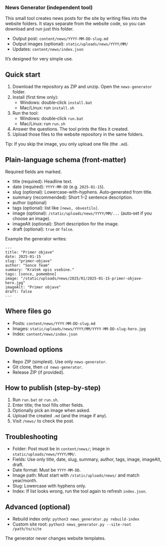 ### News Generator (independent tool)

This small tool creates news posts for the site by writing files into the website folders. It stays separate from the website code, so you can download and run just this folder.

- Output post: `content/news/YYYY-MM-DD-slug.md`
- Output images (optional): `static/uploads/news/YYYY/MM/`
- Updates: `content/news/index.json`

It’s designed for very simple use.

## Quick start

1) Download the repository as ZIP and unzip. Open the `news-generator` folder.
2) Install (first time only):
   - Windows: double‑click `install.bat`
   - Mac/Linux: run `install.sh`
3) Run the tool:
   - Windows: double‑click `run.bat`
   - Mac/Linux: run `run.sh`
4) Answer the questions. The tool prints the files it created.
5) Upload those files to the website repository in the same folders.

Tip: If you skip the image, you only upload one file (the `.md`).

## Plain-language schema (front‑matter)

Required fields are marked.

- title (required): Headline text.
- date (required): `YYYY-MM-DD` (e.g. `2025-01-15`).
- slug (optional): Lowercase-with-hyphens. Auto‑generated from title.
- summary (recommended): Short 1–2 sentence description.
- author (optional)
- tags (optional): list like `[news, obvestilo]`.
- image (optional): `/static/uploads/news/YYYY/MM/...` (auto‑set if you choose an image).
- imageAlt (optional): Short description for the image.
- draft (optional): `true` or `false`.

Example the generator writes:

```
---
title: "Primer objave"
date: 2025-01-15
slug: "primer-objave"
author: "Sonce Team"
summary: "Kratek opis vsebine."
tags: [sonce, pomembno]
image: "/static/uploads/news/2025/01/2025-01-15-primer-objave-hero.jpg"
imageAlt: "Primer objave"
draft: false
---
```

## Where files go

- Posts: `content/news/YYYY-MM-DD-slug.md`
- Images: `static/uploads/news/YYYY/MM/YYYY-MM-DD-slug-hero.jpg`
- Index: `content/news/index.json`

## Download options

- Repo ZIP (simplest). Use only `news-generator`.
- Git clone, then `cd news-generator`.
- Release ZIP (if provided).

## How to publish (step‑by‑step)

1) Run `run.bat` or `run.sh`.
2) Enter title; the tool fills other fields.
3) Optionally pick an image when asked.
4) Upload the created `.md` (and the image if any).
5) Visit `/news/` to check the post.

## Troubleshooting

- Folder: Post must be in `content/news/`; image in `static/uploads/news/YYYY/MM/`.
- Fields: Use only title, date, slug, summary, author, tags, image, imageAlt, draft.
- Date format: Must be `YYYY-MM-DD`.
- Image path: Must start with `/static/uploads/news/` and match year/month.
- Slug: Lowercase with hyphens only.
- Index: If list looks wrong, run the tool again to refresh `index.json`.

## Advanced (optional)

- Rebuild index only: `python3 news_generator.py rebuild-index`
- Custom site root: `python3 news_generator.py --site-root /path/to/site`

The generator never changes website templates.

